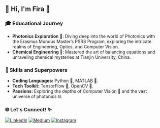 
## 💫 Hi, I'm Fira 👋

### 🎓 Educational Journey
- **Photonics Exploration** 🌌: Diving deep into the world of Photonics with the Erasmus Mundus Master’s PSRS Program, exploring the intricate realms of Engineering, Optics, and Computer Vision.
- **Chemical Engineering** 🧪: Mastered the art of balancing equations and unraveling chemical mysteries at Tianjin University, China.

### 🚀 Skills and Superpowers
- **Coding Languages:** Python 🐍, MATLAB 🔢.
- **Tech Toolkit:** TensorFlow 🤖, OpenCV 📸.
- **Passions:** Exploring the depths of Computer Vision 👀 and the vast universe of photonics 🌐.


### 🌐 Let's Connect! ✨
 [![LinkedIn](https://img.shields.io/badge/LinkedIn-%230077B5.svg?logo=linkedin&logoColor=white)](https://linkedin.com/in/fromsa-teshome) [![Medium](https://img.shields.io/badge/Medium-12100E?logo=medium&logoColor=white)](https://medium.com/@@fromsateshome47) [![Instagram](https://img.shields.io/badge/Instagram-%23E4405F.svg?logo=Instagram&logoColor=white)](https://instagram.com/phyra47)

<!--
**PHYRA47/PHYRA47** is a ✨ _special_ ✨ repository because its `README.md` (this file) appears on your GitHub profile.

Here are some ideas to get you started:

- 🔭 I’m currently working on ...
- 🌱 I’m currently learning ...
- 👯 I’m looking to collaborate on ...
- 🤔 I’m looking for help with ...
- 💬 Ask me about ...
- 📫 How to reach me: ...
- 😄 Pronouns: ...
- ⚡ Fun fact: ...

👨‍🎓 I'm diving deep into the world of Photonics with the Erasmus Mundus Master’s PSRS Program. My adventures in academia have taken me through intricate studies of Engineering, Optics, and Computer Vision. Before that, I mastered the art of balancing equations and unraveling chemical mysteries at Tianjin University, China!

- **Globe-Trotting 🌍**  I love to travel and immerse myself in new cultures.
- **Table Tennis 🏓**  Challenge me for a match if you dare!
- **Lifelong Learner 📚**  Always curious, forever exploring new technologies and ideas.

<p><img align="left" src="https://github-readme-stats.vercel.app/api/top-langs?username=phyra47&show_icons=true&locale=en&layout=compact" alt="phyra47" /></p>

### 🤹‍♂️ Hobbies and Fun
**Globe-Trotting 🌍**, **Table Tennis 🏓**, **Lifelong Learner 📚**  

-->
